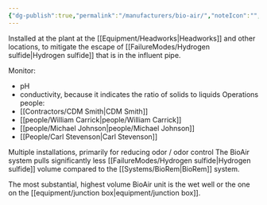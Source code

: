 ```yaml
---
{"dg-publish":true,"permalink":"/manufacturers/bio-air/","noteIcon":"","created":"2025-01-10T15:37:36.344-06:00"}
---
```


Installed at the plant at the [[Equipment/Headworks\|Headworks]] and other locations, to mitigate the escape of [[FailureModes/Hydrogen sulfide\|Hydrogen sulfide]] that is in the influent pipe. 

Monitor:
- pH
- conductivity, because it indicates the ratio of solids to liquids
Operations people:
- [[Contractors/CDM Smith\|CDM Smith]]
- [[people/William Carrick\|people/William Carrick]]
- [[people/Michael Johnson\|people/Michael Johnson]]
- [[People/Carl Stevenson\|Carl Stevenson]]

Multiple installations, primarily for reducing odor / odor control
The BioAir system pulls significantly less [[FailureModes/Hydrogen sulfide\|Hydrogen sulfide]] volume compared to the [[Systems/BioRem\|BioRem]] system.

The most substantial, highest volume BioAir unit is the wet well or the one on the [[equipment/junction box\|equipment/junction box]].
